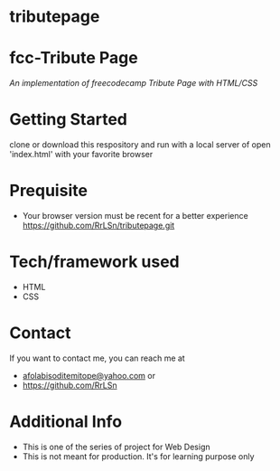 # tributepage
# fcc-Tribute Page
*An implementation of freecodecamp Tribute Page with HTML/CSS*

# Getting Started
clone or download this respository and run with a local server of open 'index.html' with your favorite browser

# Prequisite
- Your browser version must be recent for a better experience 
https://github.com/RrLSn/tributepage.git

# Tech/framework used
- HTML
- CSS

# Contact
If you want to contact me, you can reach me at 
- afolabisoditemitope@yahoo.com or 
- https://github.com/RrLSn

# Additional Info
- This is one of the series of project for Web Design
- This is not meant for production. It's for learning purpose only
